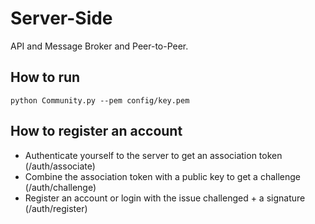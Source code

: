 # Server-Side
API and Message Broker and Peer-to-Peer. 

## How to run
```
python Community.py --pem config/key.pem
```

## How to register an account

- Authenticate yourself to the server to get an association token (/auth/associate)
- Combine the association token with a public key to get a challenge (/auth/challenge)
- Register an account or login with the issue challenged + a signature (/auth/register)

